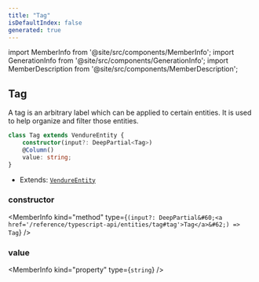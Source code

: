 ```yaml
---
title: "Tag"
isDefaultIndex: false
generated: true
---
```

<!-- This file was generated from the Vendure source. Do not modify. Instead, re-run the "docs:build" script -->
import MemberInfo from '@site/src/components/MemberInfo';
import GenerationInfo from '@site/src/components/GenerationInfo';
import MemberDescription from '@site/src/components/MemberDescription';


## Tag

<GenerationInfo sourceFile="packages/core/src/entity/tag/tag.entity.ts" sourceLine="13" packageName="@vendure/core" />

A tag is an arbitrary label which can be applied to certain entities.
It is used to help organize and filter those entities.

```ts title="Signature"
class Tag extends VendureEntity {
    constructor(input?: DeepPartial<Tag>)
    @Column()
    value: string;
}
```
* Extends: <code><a href='/reference/typescript-api/entities/vendure-entity#vendureentity'>VendureEntity</a></code>



<div className="members-wrapper">

### constructor

<MemberInfo kind="method" type={`(input?: DeepPartial&#60;<a href='/reference/typescript-api/entities/tag#tag'>Tag</a>&#62;) => Tag`}   />


### value

<MemberInfo kind="property" type={`string`}   />




</div>
